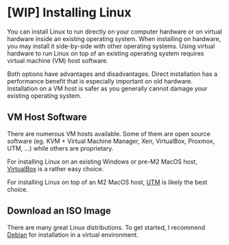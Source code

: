 # [WIP] Installing Linux

You can install Linux to run directly on your computer hardware or
on virtual hardware inside an existing operating system. When installing on
hardware, you may install it side-by-side with other operating systems.
Using virtual hardware to run Linux on top of an existing operating system
requires virtual machine (VM) host software.

Both options have advantages and disadvantages. Direct installation has a
performance benefit that is especially important on old hardware.
Installation on a VM host is safer as you generally cannot damage your existing
operating system.

## VM Host Software
There are numerous VM hosts available. Some of them are open source software
(eg. KVM + Virtual Machine Manager, Xen, VirtualBox, Proxmox, UTM, ...)
while others are proprietary.

For installing Linux on an existing Windows or pre-M2 MacOS host,
[VirtualBox](https://www.virtualbox.org/wiki/Downloads)
is a rather easy choice.

For installing Linux on top of an M2 MacOS host,
[UTM](https://github.com/utmapp/UTM) is likely the best choice.

## Download an ISO Image
There are many great Linux distributions. To get started, I recommend
[Debian](https://www.debian.org/CD/live/)
for installation in a virtual environment.
